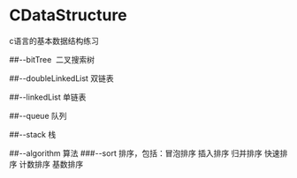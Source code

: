 # CDataStructure
c语言的基本数据结构练习

##--bitTree  二叉搜索树

##--doubleLinkedList 双链表

##--linkedList 单链表

##--queue 队列

##--stack 栈

##--algorithm 算法
###--sort 排序，包括：冒泡排序 插入排序 归并排序 快速排序 计数排序 基数排序

